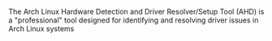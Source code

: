 The Arch Linux Hardware Detection and Driver Resolver/Setup Tool (AHD) is a "professional" tool designed for identifying and resolving driver issues in Arch Linux systems

